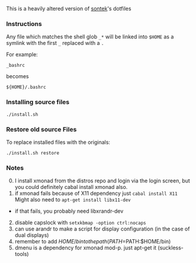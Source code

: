This is a heavily altered version of [sontek](http://github.com/sontek)'s dotfiles
### Instructions
Any file which matches the shell glob `_*` will be linked into `$HOME` as a symlink with the first `_`  replaced with a `.`

For example:

    _bashrc

becomes

    ${HOME}/.bashrc

### Installing source files

    ./install.sh

### Restore old source Files
To replace installed files with the originals:

    ./install.sh restore

### Notes

0. I install xmonad from the distros repo and login via the login screen, but you could definitely cabal install xmonad also.
1. if xmonad fails because of X11 dependency just `cabal install X11`  Might also need to `apt-get install libx11-dev`
  - if that fails, you probably need libxrandr-dev
2. disable capslock with `setxkbmap -option ctrl:nocaps`
3. can use arandr to make a script for display configuration (in the case of dual displays)
4. remember to add $HOME/bin to the path (PATH=$PATH:$HOME/bin)
5. dmenu is a dependency for xmonad mod-p.  just apt-get it (suckless-tools)
